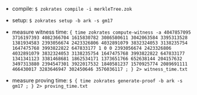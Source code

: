 
- compile:
    `$ zokrates compile -i merkleTree.zok`

- setup:
    `$ zokrates setup -b ark -s gm17`

- measure witness time:
    `{ time zokrates compute-witness -a 4047857095 3716197393 4082366704 1615830782 3086580611 3042063584 3395313528 1381934583 2393056674 2423326806 4032891079 3832324053 3138235754 1647475768 3993822822 647833177 1 0 0 2393056674 2423326806 4032891079 3832324053 3138235754 1647475768 3993822822 647833177 1341341123 3381468681 1862534171 1373651766 652638144 204157632 3497313880 2394547301 3922017532 1840581237 1570925774 2089691111 466430017 3283646947 302450646 3576036117 ; } 2> witness_time.txt `

- measure proving time:
    `$ { time zokrates generate-proof -b ark -s gm17 ; } 2> proving_time.txt`
